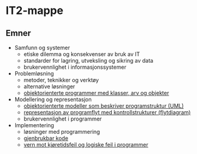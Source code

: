 # IT2-mappe 


## Emner

- Samfunn og systemer
    - etiske dilemma og konsekvenser av bruk av IT
    - standarder for lagring, utveksling og sikring av data
    - brukervennlighet i informasjonssystemer
- Problemløsning
    - metoder, teknikker og verktøy
    - alternative løsninger
    - [objektorienterte programmer med klasser, arv og objekter](./probleml%C3%B8sning/objektorienter.md)
- Modellering og representasjon
    - [objektorienterte modeller som beskriver programstruktur (UML)](./modellering-og-representasjon/UML.md)
    - [representasjon av programflyt med kontrollstrukturer (flytdiagram)](./modellering-og-representasjon/flytdiagram.md)
    - brukervennlighet i programmer
- Implementering
    - løsninger med programmering
    - [gjenbrukbar kode](./implementering/gjenbrukbar.md)
    - [vern mot kjøretidsfeil og logiske feil i programmer](./implementering/feilhaandtering.md)